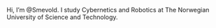 Hi, I’m @Smevold. I study Cybernetics and Robotics at The Norwegian University of Science and Technology.


<!---
Smevold/Smevold is a ✨ special ✨ repository because its `README.md` (this file) appears on your GitHub profile.
You can click the Preview link to take a look at your changes.
--->
